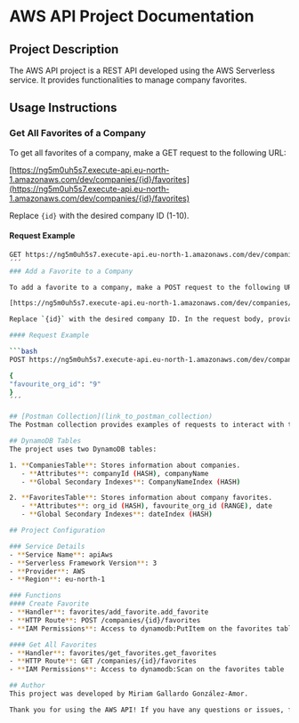 # AWS API Project Documentation

## Project Description

The AWS API project is a REST API developed using the AWS Serverless service. It provides functionalities to manage company favorites.

## Usage Instructions

### Get All Favorites of a Company

To get all favorites of a company, make a GET request to the following URL:

[https://ng5m0uh5s7.execute-api.eu-north-1.amazonaws.com/dev/companies/{id}/favorites](https://ng5m0uh5s7.execute-api.eu-north-1.amazonaws.com/dev/companies/{id}/favorites)

Replace `{id}` with the desired company ID (1-10).

#### Request Example

```bash
GET https://ng5m0uh5s7.execute-api.eu-north-1.amazonaws.com/dev/companies/1/favorites
´´´
### Add a Favorite to a Company

To add a favorite to a company, make a POST request to the following URL:

[https://ng5m0uh5s7.execute-api.eu-north-1.amazonaws.com/dev/companies/{id}/favorites](https://ng5m0uh5s7.execute-api.eu-north-1.amazonaws.com/dev/companies/{id}/favorites)

Replace `{id}` with the desired company ID. In the request body, provide the favorite data in JSON format.

#### Request Example

```bash
POST https://ng5m0uh5s7.execute-api.eu-north-1.amazonaws.com/dev/companies/1/favorites

{
"favourite_org_id": "9"
}
´´´

## [Postman Collection](link_to_postman_collection)
The Postman collection provides examples of requests to interact with the API. You can import it into Postman to easily test the different functionalities.

## DynamoDB Tables
The project uses two DynamoDB tables:

1. **CompaniesTable**: Stores information about companies.
   - **Attributes**: companyId (HASH), companyName
   - **Global Secondary Indexes**: CompanyNameIndex (HASH)

2. **FavoritesTable**: Stores information about company favorites.
   - **Attributes**: org_id (HASH), favourite_org_id (RANGE), date
   - **Global Secondary Indexes**: dateIndex (HASH)

## Project Configuration

### Service Details
- **Service Name**: apiAws
- **Serverless Framework Version**: 3
- **Provider**: AWS
- **Region**: eu-north-1

### Functions
#### Create Favorite
- **Handler**: favorites/add_favorite.add_favorite
- **HTTP Route**: POST /companies/{id}/favorites
- **IAM Permissions**: Access to dynamodb:PutItem on the favorites table

#### Get All Favorites
- **Handler**: favorites/get_favorites.get_favorites
- **HTTP Route**: GET /companies/{id}/favorites
- **IAM Permissions**: Access to dynamodb:Scan on the favorites table

## Author
This project was developed by Miriam Gallardo González-Amor.

Thank you for using the AWS API! If you have any questions or issues, feel free to contact us.

